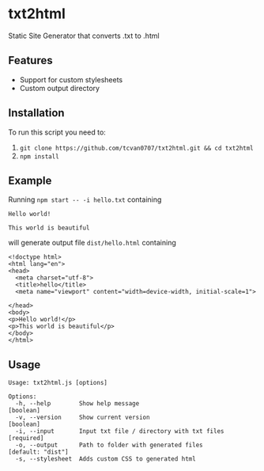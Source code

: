 # txt2html

Static Site Generator that converts .txt to .html

## Features

-   Support for custom stylesheets
-   Custom output directory

## Installation

To run this script you need to:

1. `git clone https://github.com/tcvan0707/txt2html.git && cd txt2html`
2. `npm install`

## Example

Running `npm start -- -i hello.txt` containing

```
Hello world!

This world is beautiful
```

will generate output file `dist/hello.html` containing

```
<!doctype html>
<html lang="en">
<head>
  <meta charset="utf-8">
  <title>hello</title>
  <meta name="viewport" content="width=device-width, initial-scale=1">

</head>
<body>
<p>Hello world!</p>
<p>This world is beautiful</p>
</body>
</html>
```

## Usage

```
Usage: txt2html.js [options]

Options:
  -h, --help        Show help message                                  [boolean]
  -v, --version     Show current version                               [boolean]
  -i, --input       Input txt file / directory with txt files         [required]
  -o, --output      Path to folder with generated files        [default: "dist"]
  -s, --stylesheet  Adds custom CSS to generated html
```
